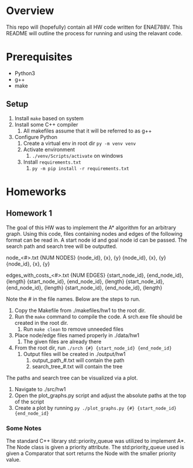 # Overview

This repo will (hopefully) contain all HW code written for ENAE788V. This README will outline the process for running and using the relavant code.

# Prerequisites
- Python3
- g++
- make
  
## Setup
1. Install `make` based on system
2. Install some C++ compiler
   1. All makefiles assume that it will be referred to as g++
3. Configure Python
   1. Create a virtual env in root dir `py -m venv venv`
   2. Activate environment
      1. `./venv/Scripts/activate` on windows
   3. Install `requirements.txt`
      1. `py -m pip install -r requirements.txt`



# Homeworks   
## Homework 1

The goal of this HW was to implement the A* algorithm for an arbitrary graph. Using this code, files containing nodes and edges of the following format can
be read in. A start node id and goal node id can be passed. The search path and search tree will be outputted.

node_<#>.txt
    {NUM NODES}
    {node_id}, {x}, {y}
    {node_id}, {x}, {y}
    {node_id}, {x}, {y}

edges_with_costs_<#>.txt
    {NUM EDGES}
    {start_node_id}, {end_node_id}, {length}
    {start_node_id}, {end_node_id}, {length}
    {start_node_id}, {end_node_id}, {length}
    {start_node_id}, {end_node_id}, {length}

Note the # in the file names. Below are the steps to run.

1. Copy the Makefile from ./makefiles/hw1 to the root dir.
2. Run the `make` command to compile the code. A srch.exe file should be created in the root dir.
   1. Run `make clean` to remove unneeded files
3. Place node/edge files named properly in ./data/hw1
   1. The given files are already there
4. From the root dir, run `./srch {#} {start_node_id} {end_node_id}`
   1. Output files will be created in ./output/hw1
      1. output_path_#.txt will contain the path
      2. search_tree_#.txt will contain the tree
   
The paths and search tree can be visualized via a plot.
1. Navigate to ./src/hw1
2. Open the plot_graphs.py script and adjust the absolute paths at the top of the script
3. Create a plot by running `py ./plot_graphs.py {#} {start_node_id} {end_node_id}`

### Some Notes

The standard C++ library std::priority_queue was utilized to implement A*. The Node class is given a 
priority attribute. The std:priority_queue used is given a Comparator that sort returns the Node with
the smaller priority value.